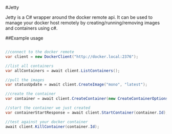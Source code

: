 #Jetty

Jetty is a C# wrapper around the docker remote api. It can be used to manage your docker host remotely by creating/running/removing images and containers using c#.

##Example usage

```csharp

//connect to the docker remote
var client = new DockerClient("http://docker.local:2376");

//list all containers
var allContainers = await client.ListContainers();

//pull the images
var statusUpdate = await client.CreateImage("mono", "latest");

//create the container
var container = await client.CreateContainer(new CreateContainerOptions("mono", true, new [] { 80, 443 }));

//start the container we just created
var containerStartResponse = await client.StartContainer(container.Id);

//test against your docker container
await client.KillContainer(container.Id);
```
